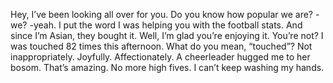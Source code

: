 Hey, I’ve been looking all over for you.
Do you know how popular we are?
-we? -yeah.
I put the word I was helping you with the football stats.
And since I’m Asian, they bought it.
Well, I’m glad you’re enjoying it.
You’re not?
I was touched 82 times this afternoon.
What do you mean, “touched”?
Not inappropriately.
Joyfully.
Affectionately.
A cheerleader hugged me to her bosom.
That’s amazing.
No more high fives.
I can’t keep washing my hands.